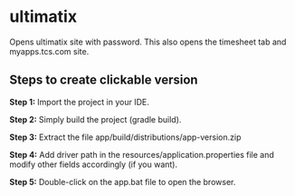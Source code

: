 # ultimatix

Opens ultimatix site with password.
This also opens the timesheet tab and myapps.tcs.com site.

## Steps to create clickable version
**Step 1:** Import the project in your IDE.

**Step 2:** Simply build the project (gradle build).

**Step 3:** Extract the file app/build/distributions/app-version.zip

**Step 4:** Add driver path in the resources/application.properties file and modify other fields accordingly (if you want).

**Step 5:** Double-click on the app.bat file to open the browser.